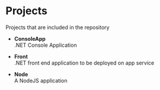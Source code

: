 # Projects
Projects that are included in the repository

- **ConsoleApp**  
.NET Console Application

- **Front**  
.NET front end application to be deployed on app service

- **Node**  
A NodeJS application 